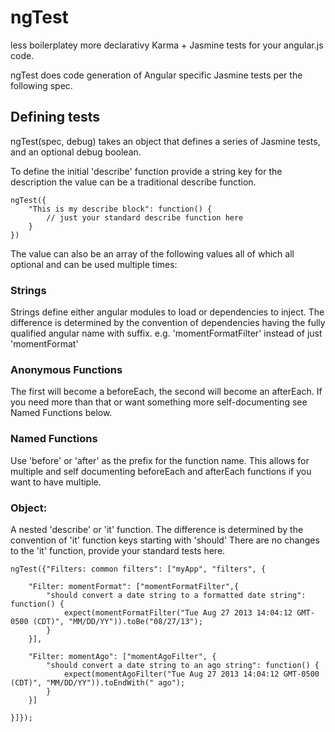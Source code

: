 # ngTest


less boilerplatey more declarativy Karma + Jasmine tests for your angular.js code.

ngTest does code generation of Angular specific Jasmine tests per the following spec.

## Defining tests
ngTest(spec, debug) takes an object that defines a series of Jasmine tests, and an optional debug boolean.

To define the initial 'describe' function provide a string key for the description
the value can be a traditional describe function.

	ngTest({
		"This is my describe block": function() {
			// just your standard describe function here
		}
	})

The value can also be an array of the following values all of which
all optional and can be used multiple times:

### Strings
Strings define either angular modules to load or dependencies to inject.
The difference is determined by the convention of dependencies having the fully qualified angular name with suffix.
e.g. 'momentFormatFilter' instead of just 'momentFormat'

### Anonymous Functions
The first will become a beforeEach,
the second will become an afterEach. If you need more than that or want something more self-documenting see Named Functions below.

### Named Functions
Use 'before' or 'after' as the prefix for the function name.
This allows for multiple and self documenting
beforeEach and afterEach functions if you want to have multiple.

### Object:
A nested 'describe' or 'it' function.
The difference is determined by the convention of 'it' function keys starting with 'should'
There are no changes to the 'it' function, provide your standard tests here.


	ngTest({"Filters: common filters": ["myApp", "filters", {

		"Filter: momentFormat": ["momentFormatFilter",{
			"should convert a date string to a formatted date string": function() {
				expect(momentFormatFilter("Tue Aug 27 2013 14:04:12 GMT-0500 (CDT)", "MM/DD/YY")).toBe("08/27/13");
			}
		}],

		"Filter: momentAgo": ["momentAgoFilter", {
			"should convert a date string to an ago string": function() {
				expect(momentAgoFilter("Tue Aug 27 2013 14:04:12 GMT-0500 (CDT)", "MM/DD/YY")).toEndWith(" ago");
			}
		}]

	}]});
